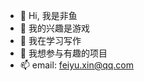 - 👋 Hi, 我是非鱼
- 👀 我的兴趣是游戏
- 🌱 我在学习写作
- 💞️ 我想参与有趣的项目
- 📫 email: feiyu.xin@qq.com

<!---
Spute/Spute is a ✨ special ✨ repository because its `README.md` (this file) appears on your GitHub profile.
You can click the Preview link to take a look at your changes.
--->
